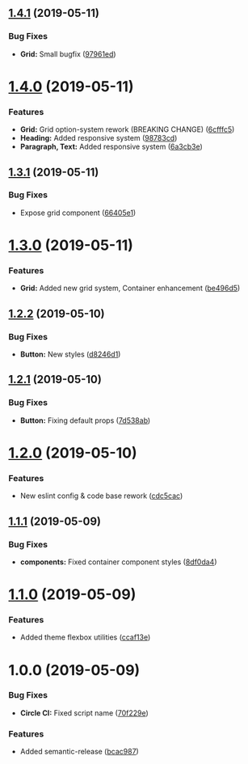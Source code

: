 ## [1.4.1](https://github.com/kv9991/ui.rhamb.io/compare/v1.4.0...v1.4.1) (2019-05-11)


### Bug Fixes

* **Grid:** Small bugfix ([97961ed](https://github.com/kv9991/ui.rhamb.io/commit/97961ed))

# [1.4.0](https://github.com/kv9991/ui.rhamb.io/compare/v1.3.1...v1.4.0) (2019-05-11)


### Features

* **Grid:** Grid option-system rework (BREAKING CHANGE) ([6cfffc5](https://github.com/kv9991/ui.rhamb.io/commit/6cfffc5))
* **Heading:** Added responsive system ([98783cd](https://github.com/kv9991/ui.rhamb.io/commit/98783cd))
* **Paragraph, Text:** Added responsive system ([6a3cb3e](https://github.com/kv9991/ui.rhamb.io/commit/6a3cb3e))

## [1.3.1](https://github.com/kv9991/ui.rhamb.io/compare/v1.3.0...v1.3.1) (2019-05-11)


### Bug Fixes

* Expose grid component ([66405e1](https://github.com/kv9991/ui.rhamb.io/commit/66405e1))

# [1.3.0](https://github.com/kv9991/ui.rhamb.io/compare/v1.2.2...v1.3.0) (2019-05-11)


### Features

* **Grid:** Added new grid system, Container enhancement ([be496d5](https://github.com/kv9991/ui.rhamb.io/commit/be496d5))

## [1.2.2](https://github.com/kv9991/ui.rhamb.io/compare/v1.2.1...v1.2.2) (2019-05-10)


### Bug Fixes

* **Button:** New styles ([d8246d1](https://github.com/kv9991/ui.rhamb.io/commit/d8246d1))

## [1.2.1](https://github.com/kv9991/ui.rhamb.io/compare/v1.2.0...v1.2.1) (2019-05-10)


### Bug Fixes

* **Button:** Fixing default props ([7d538ab](https://github.com/kv9991/ui.rhamb.io/commit/7d538ab))

# [1.2.0](https://github.com/kv9991/ui.rhamb.io/compare/v1.1.1...v1.2.0) (2019-05-10)


### Features

* New eslint config & code base rework ([cdc5cac](https://github.com/kv9991/ui.rhamb.io/commit/cdc5cac))

## [1.1.1](https://github.com/kv9991/ui.rhamb.io/compare/v1.1.0...v1.1.1) (2019-05-09)


### Bug Fixes

* **components:** Fixed container component styles ([8df0da4](https://github.com/kv9991/ui.rhamb.io/commit/8df0da4))

# [1.1.0](https://github.com/kv9991/ui.rhamb.io/compare/v1.0.0...v1.1.0) (2019-05-09)


### Features

* Added theme flexbox utilities ([ccaf13e](https://github.com/kv9991/ui.rhamb.io/commit/ccaf13e))

# 1.0.0 (2019-05-09)


### Bug Fixes

* **Circle CI:** Fixed script name ([70f229e](https://github.com/kv9991/ui.rhamb.io/commit/70f229e))


### Features

* Added semantic-release ([bcac987](https://github.com/kv9991/ui.rhamb.io/commit/bcac987))
